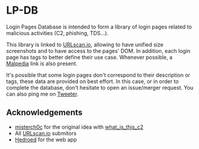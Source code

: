 # LP-DB

Login Pages Database is intended to form a library of login pages related to malicious activities (C2, phishing, TDS...).

This library is linked to [URLscan.io](https://urlscan.io/), allowing to have unified size screenshots and to have access to the pages' DOM. In addition, each login page has tags to better define their use case. Whenever possible, a [Malpedia](https://malpedia.caad.fkie.fraunhofer.de/) link is also present.

It's possible that some login pages don't correspond to their description or tags, these data are provided on best effort. In this case, or in order to complete the database, don't hesitate to open an issue/merger request. You can also ping me on [Tweeter](https://twitter.com/DrStache_).

## Acknowledgements

- [misterch0c](https://twitter.com/eatmych0c/) for the original idea with [what_is_this_c2](https://github.com/misterch0c/what_is_this_c2)
- All [URLscan.io](https://urlscan.io/) submitors
- [Hedroed](https://github.com/Hedroed) for the web app